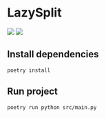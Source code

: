 # LazySplit

![](https://github.com/linkstaple/SQR-project-S24/actions/workflows/deploy.yml/badge.svg)
![](https://img.shields.io/endpoint?url=https://raw.githubusercontent.com/wiki/linkstaple/SQR-project-S24/coverage-comment-badge.json)

## Install dependencies
`poetry install`

## Run project
`poetry run python src/main.py`
